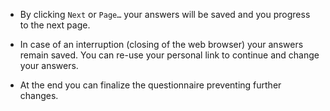 * By clicking `Next` or `Page…` your answers will be saved and you progress to the next page.

* In case of an interruption (closing of the web browser) your answers remain saved. You can re-use your personal link to continue and change your answers.

* At the end you can finalize the questionnaire preventing further changes.
